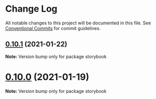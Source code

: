 # Change Log

All notable changes to this project will be documented in this file.
See [Conventional Commits](https://conventionalcommits.org) for commit guidelines.

## [0.10.1](https://github.com/looker-open-source/components/compare/v0.10.0...v0.10.1) (2021-01-22)

**Note:** Version bump only for package storybook





# [0.10.0](https://github.com/looker-open-source/components/compare/v0.9.29...v0.10.0) (2021-01-19)

**Note:** Version bump only for package storybook
